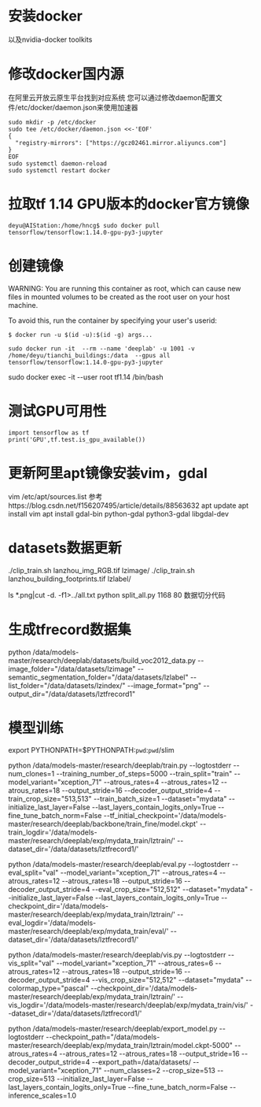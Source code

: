 # 安装docker
以及nvidia-docker toolkits

# 修改docker国内源
在阿里云开放云原生平台找到对应系统
您可以通过修改daemon配置文件/etc/docker/daemon.json来使用加速器
```
sudo mkdir -p /etc/docker
sudo tee /etc/docker/daemon.json <<-'EOF'
{
  "registry-mirrors": ["https://gcz02461.mirror.aliyuncs.com"]
}
EOF
sudo systemctl daemon-reload
sudo systemctl restart docker
```

# 拉取tf 1.14 GPU版本的docker官方镜像
`deyu@AIStation:/home/hncg$ sudo docker pull tensorflow/tensorflow:1.14.0-gpu-py3-jupyter`

# 创建镜像

WARNING: You are running this container as root, which can cause new files in
mounted volumes to be created as the root user on your host machine.

To avoid this, run the container by specifying your user's userid:

`$ docker run -u $(id -u):$(id -g) args...`


`sudo docker run -it  --rm --name 'deeplab' -u 1001 -v /home/deyu/tianchi_buildings:/data  --gpus all tensorflow/tensorflow:1.14.0-gpu-py3-jupyter`

sudo docker exec -it --user root tf1.14 /bin/bash

# 测试GPU可用性
```
import tensorflow as tf
print('GPU',tf.test.is_gpu_available())
```

# 更新阿里apt镜像安装vim，gdal
vim /etc/apt/sources.list
参考https://blog.csdn.net/f156207495/article/details/88563632
apt update
apt install vim
apt install gdal-bin python-gdal python3-gdal libgdal-dev

# datasets数据更新
./clip_train.sh lanzhou_img_RGB.tif lzimage/
./clip_train.sh lanzhou_building_footprints.tif lzlabel/

ls *.png|cut -d. -f1>../all.txt
python split_all.py 1168 80 数据切分代码

# 生成tfrecord数据集
python /data/models-master/research/deeplab/datasets/build_voc2012_data.py  --image_folder="/data/datasets/lzimage"   --semantic_segmentation_folder="/data/datasets/lzlabel"   --list_folder="/data/datasets/lzindex/"   --image_format="png"   --output_dir="/data/datasets/lztfrecord1"

# 模型训练
export PYTHONPATH=$PYTHONPATH:`pwd`:`pwd`/slim

python /data/models-master/research/deeplab/train.py   --logtostderr   --num_clones=1   --training_number_of_steps=5000   --train_split="train"   --model_variant="xception_71"   --atrous_rates=4   --atrous_rates=12   --atrous_rates=18   --output_stride=16   --decoder_output_stride=4   --train_crop_size="513,513"   --train_batch_size=1   --dataset="mydata"   --initialize_last_layer=False   --last_layers_contain_logits_only=True   --fine_tune_batch_norm=False   --tf_initial_checkpoint='/data/models-master/research/deeplab/backbone/train_fine/model.ckpt'   --train_logdir='/data/models-master/research/deeplab/exp/mydata_train/lztrain/'   --dataset_dir='/data/datasets/lztfrecord1/'

python /data/models-master/research/deeplab/eval.py  --logtostderr --eval_split="val"     --model_variant="xception_71"     --atrous_rates=4    --atrous_rates=12    --atrous_rates=18    --output_stride=16    --decoder_output_stride=4    --eval_crop_size="512,512"     --dataset="mydata"     --initialize_last_layer=False    --last_layers_contain_logits_only=True    --checkpoint_dir='/data/models-master/research/deeplab/exp/mydata_train/lztrain/'     --eval_logdir='/data/models-master/research/deeplab/exp/mydata_train/eval/'     --dataset_dir='/data/datasets/lztfrecord1/'

python /data/models-master/research/deeplab/vis.py     --logtostderr     --vis_split="val"     --model_variant="xception_71"     --atrous_rates=6     --atrous_rates=12     --atrous_rates=18     --output_stride=16     --decoder_output_stride=4     --vis_crop_size="512,512"     --dataset="mydata"     --colormap_type="pascal"     --checkpoint_dir='/data/models-master/research/deeplab/exp/mydata_train/lztrain/'     --vis_logdir='/data/models-master/research/deeplab/exp/mydata_train/vis/'     --dataset_dir='/data/datasets/lztfrecord1/'

python /data/models-master/research/deeplab/export_model.py  --logtostderr  --checkpoint_path="/data/models-master/research/deeplab/exp/mydata_train/lztrain/model.ckpt-5000"   --atrous_rates=4  --atrous_rates=12  --atrous_rates=18  --output_stride=16  --decoder_output_stride=4  --export_path=/data/datasets/    --model_variant="xception_71"  --num_classes=2   --crop_size=513  --crop_size=513  --initialize_last_layer=False  --last_layers_contain_logits_only=True  --fine_tune_batch_norm=False   --inference_scales=1.0
